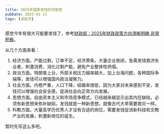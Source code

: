 ```yaml
---
title: 2025年国家发钱的可能性
pubDate: 2025-01-11
tags: [💰经济]
---
```


感觉今年有很大可能要发钱了，参考[财政部：2025年财政政策方向清晰明确 非常积极](https://m.sohu.com/a/847598958_120952561)。

从几个方面来看：

1. 经济方面。产能过剩，订单不足，经济萧条，大量企业倒闭，急需发钱救济失业者，刺激消费，消化过剩产能，避免产业整体性坍塌。
2. 政治方面。特朗普上台，外部关税压力越来越大，加上台海问题，各种国际争端等，发钱可以增强国内政治凝聚力。
3. 社会方面。内卷严重，人口下降，结婚率很低，因为大家对未来感到不安，发钱可以增强社会安全感，促进社会向正常方向发展。
4. 思想方面。自由资本主义和市场竞争模式，已经越来越显示出其内在缺陷，必须有新思想来弥补缺陷，发钱就是一种新思想，就像古代大旱需要救灾一样。
5. 科教方面。大量高学历优秀人才没有合适的岗位，需要发钱促进新科技和文教产业的发展，刺激新岗位的诞生。

暂时先写这么多吧。
